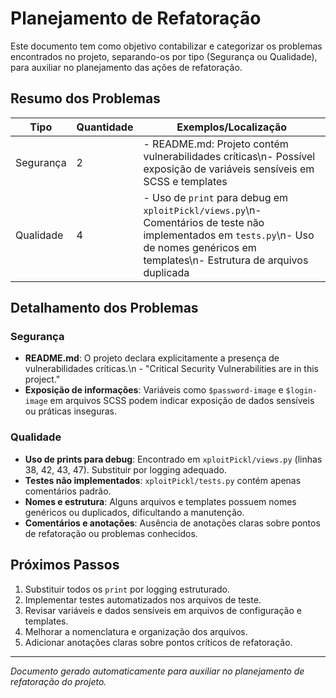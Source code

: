 # Planejamento de Refatoração

Este documento tem como objetivo contabilizar e categorizar os problemas encontrados no projeto, separando-os por tipo (Segurança ou Qualidade), para auxiliar no planejamento das ações de refatoração.

## Resumo dos Problemas

| Tipo        | Quantidade | Exemplos/Localização                                 |
|-------------|------------|-----------------------------------------------------|
| Segurança   | 2          | - README.md: Projeto contém vulnerabilidades críticas\n- Possível exposição de variáveis sensíveis em SCSS e templates |
| Qualidade   | 4          | - Uso de `print` para debug em `xploitPickl/views.py`\n- Comentários de teste não implementados em `tests.py`\n- Uso de nomes genéricos em templates\n- Estrutura de arquivos duplicada |

## Detalhamento dos Problemas

### Segurança
- **README.md**: O projeto declara explicitamente a presença de vulnerabilidades críticas.\n  - "Critical Security Vulnerabilities are in this project."
- **Exposição de informações**: Variáveis como `$password-image` e `$login-image` em arquivos SCSS podem indicar exposição de dados sensíveis ou práticas inseguras.

### Qualidade
- **Uso de prints para debug**: Encontrado em `xploitPickl/views.py` (linhas 38, 42, 43, 47). Substituir por logging adequado.
- **Testes não implementados**: `xploitPickl/tests.py` contém apenas comentários padrão.
- **Nomes e estrutura**: Alguns arquivos e templates possuem nomes genéricos ou duplicados, dificultando a manutenção.
- **Comentários e anotações**: Ausência de anotações claras sobre pontos de refatoração ou problemas conhecidos.

## Próximos Passos
1. Substituir todos os `print` por logging estruturado.
2. Implementar testes automatizados nos arquivos de teste.
3. Revisar variáveis e dados sensíveis em arquivos de configuração e templates.
4. Melhorar a nomenclatura e organização dos arquivos.
5. Adicionar anotações claras sobre pontos críticos de refatoração.

---

*Documento gerado automaticamente para auxiliar no planejamento de refatoração do projeto.*
